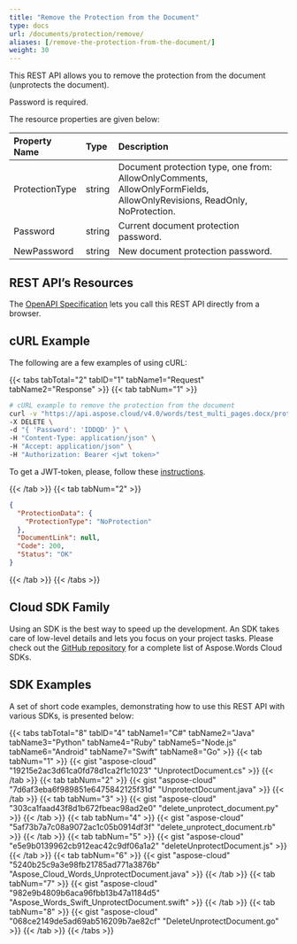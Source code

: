```yaml
---
title: "Remove the Protection from the Document"
type: docs
url: /documents/protection/remove/
aliases: [/remove-the-protection-from-the-document/]
weight: 30
---
```


This REST API allows you to remove the protection from the document (unprotects the document).

Password is required.

The resource properties are given below:

|Property Name|Type|Description|
| :- | :- | :- |
|ProtectionType|string|Document protection type, one from: AllowOnlyComments, AllowOnlyFormFields, AllowOnlyRevisions, ReadOnly, NoProtection.|
|Password|string|Current document protection password.|
|NewPassword|string|New document protection password.|

## REST API’s Resources

The [OpenAPI Specification](https://apireference.aspose.cloud/words/#/Protection/UnprotectDocument) lets you call this REST API directly from a browser.

## cURL Example

The following are a few examples of using cURL:

{{< tabs tabTotal="2" tabID="1" tabName1="Request" tabName2="Response" >}}
{{< tab tabNum="1" >}}

```bash
# cURL example to remove the protection from the document
curl -v "https://api.aspose.cloud/v4.0/words/test_multi_pages.docx/protection" \
-X DELETE \
-d "{ 'Password': 'IDDQD' }" \
-H "Content-Type: application/json" \
-H "Accept: application/json" \
-H "Authorization: Bearer <jwt token>"
```

To get a JWT-token, please, follow these [instructions](/words/getting-started/available-sdks/#curl).

{{< /tab >}}
{{< tab tabNum="2" >}}

```json
{
  "ProtectionData": {
    "ProtectionType": "NoProtection"
  },
  "DocumentLink": null,
  "Code": 200,
  "Status": "OK"
}
```

{{< /tab >}}
{{< /tabs >}}

## Cloud SDK Family

Using an SDK is the best way to speed up the development. An SDK takes care of low-level details and lets you focus on your project tasks. Please check out the [GitHub repository](https://github.com/aspose-words-cloud) for a complete list of Aspose.Words Cloud SDKs.

## SDK Examples

A set of short code examples, demonstrating how to use this REST API with various SDKs, is presented below:

{{< tabs tabTotal="8" tabID="4" tabName1="C#" tabName2="Java" tabName3="Python" tabName4="Ruby" tabName5="Node.js" tabName6="Android" tabName7="Swift" tabName8="Go" >}}
{{< tab tabNum="1" >}}
{{< gist "aspose-cloud" "19215e2ac3d61ca0fd78d1ca2f1c1023" "UnprotectDocument.cs" >}}
{{< /tab >}}
{{< tab tabNum="2" >}}
{{< gist "aspose-cloud" "7d6af3eba6f989851e6475842125f31d" "UnprotectDocument.java" >}}
{{< /tab >}}
{{< tab tabNum="3" >}}
{{< gist "aspose-cloud" "303ca1faad43f8d1b672fbeac98ad2e0" "delete_unprotect_document.py" >}}
{{< /tab >}}
{{< tab tabNum="4" >}}
{{< gist "aspose-cloud" "5af73b7a7c08a9072ac1c05b0914df3f" "delete_unprotect_document.rb" >}}
{{< /tab >}}
{{< tab tabNum="5" >}}
{{< gist "aspose-cloud" "e5e9b0139962cb912eac42c9df06a1a2" "deleteUnprotectDocument.js" >}}
{{< /tab >}}
{{< tab tabNum="6" >}}
{{< gist "aspose-cloud" "5240b25c9a3e98fb21785ad771a3876b" "Aspose_Cloud_Words_UnprotectDocument.java" >}}
{{< /tab >}}
{{< tab tabNum="7" >}}
{{< gist "aspose-cloud" "982e9b4809b6aca96fbb13b47a1184d5" "Aspose_Words_Swift_UnprotectDocument.swift" >}}
{{< /tab >}}
{{< tab tabNum="8" >}}
{{< gist "aspose-cloud" "068ce2149de5ad69ab516209b7ae82cf" "DeleteUnprotectDocument.go" >}}
{{< /tab >}}
{{< /tabs >}}
